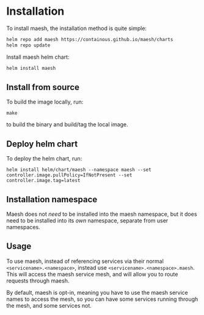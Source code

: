 # Installation

To install maesh, the installation method is quite simple:

```bash
helm repo add maesh https://containous.github.io/maesh/charts
helm repo update
```

Install maesh helm chart:

```bash
helm install maesh
```

## Install from source

To build the image locally, run:

```shell
make
```

 to build the binary and build/tag the local image.

## Deploy helm chart

To deploy the helm chart, run:

```shell
helm install helm/chart/maesh --namespace maesh --set controller.image.pullPolicy=IfNotPresent --set controller.image.tag=latest
```

## Installation namespace

Maesh does not _need_ to be installed into the maesh namespace, 
but it does need to be installed into its _own_ namespace, separate from user namespaces.

## Usage

To use maesh, instead of referencing services via their normal `<servicename>.<namespace>`, instead use `<servicename>.<namespace>.maesh`.
This will access the maesh service mesh, and will allow you to route requests through maesh.

By default, maesh is opt-in, meaning you have to use the maesh service names to access the mesh, so you can have some services running through the mesh, and some services not.
